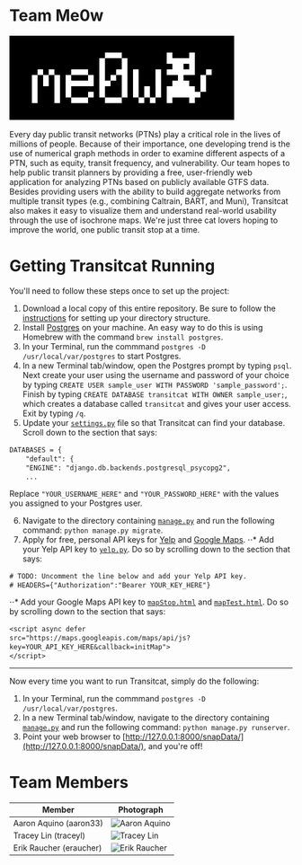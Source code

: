# Team Me0w

<img src="images/meow-logo.png" width="400"></img>

Every day public transit networks (PTNs) play a critical role in the lives of millions of people. Because of their importance, one developing trend is the use of numerical graph methods in order to examine different aspects of a PTN, such as equity, transit frequency, and vulnerability. Our team hopes to help public transit planners by providing a free, user-friendly web application for analyzing PTNs based on publicly available GTFS data. Besides providing users with the ability to build aggregate networks from multiple transit types (e.g., combining Caltrain, BART, and Muni), Transitcat also makes it easy to visualize them and understand real-world usability through the use of isochrone maps. We're just three cat lovers hoping to improve the world, one public transit stop at a time.


# Getting Transitcat Running

You'll need to follow these steps once to set up the project:

1. Download a local copy of this entire repository. Be sure to follow the [instructions](https://github.com/StanfordCS194/Me0w/tree/master/src) for setting up your directory structure.
2. Install [Postgres](https://wiki.postgresql.org/wiki/Detailed_installation_guides) on your machine. An easy way to do this is using Homebrew with the command `brew install postgres`.
3. In your Terminal, run the commmand `postgres -D /usr/local/var/postgres` to start Postgres.
4. In a new Terminal tab/window, open the Postgres prompt by typing `psql`. Next create your user using the username and password of your choice by typing `CREATE USER sample_user WITH PASSWORD 'sample_password';`. Finish by typing `CREATE DATABASE transitcat WITH OWNER sample_user;`, which creates a database called `transitcat` and gives your user access. Exit by typing `/q`.
5. Update your [`settings.py`](https://github.com/StanfordCS194/Me0w/blob/master/src/DjangoSite/DjangoSite/settings.py) file so that Transitcat can find your database. Scroll down to the section that says:
```
DATABASES = {
    "default": {
    "ENGINE": "django.db.backends.postgresql_psycopg2",
    ...
```
Replace `"YOUR_USERNAME_HERE"` and `"YOUR_PASSWORD_HERE"` with the values you assigned to your Postgres user.

6. Navigate to the directory containing [`manage.py`](https://github.com/StanfordCS194/Me0w/blob/master/src/DjangoSite/manage.py) and run the following command: `python manage.py migrate`.
7. Apply for free, personal API keys for [Yelp](https://www.yelp.com/developers/documentation/v3/authentication) and [Google Maps](https://developers.google.com/maps/documentation/javascript/get-api-key).
⋅⋅* Add your Yelp API key to [`yelp.py`](https://google.com). Do so by scrolling down to the section that says:
```
# TODO: Uncomment the line below and add your Yelp API key.
# HEADERS={"Authorization":"Bearer YOUR_KEY_HERE"}
```
⋅⋅* Add your Google Maps API key to [`mapStop.html`](https://google.com) and [`mapTest.html`](https://google.com). Do so by scrolling down to the section that says:
```
<script async defer
src="https://maps.googleapis.com/maps/api/js?key=YOUR_API_KEY_HERE&callback=initMap">
</script>
```

---

Now every time you want to run Transitcat, simply do the following:

1. In your Terminal, run the commmand `postgres -D /usr/local/var/postgres`.
2. In a new Terminal tab/window, navigate to the directory containing [`manage.py`](https://github.com/StanfordCS194/Me0w/blob/master/src/DjangoSite/manage.py) and run the following command: `python manage.py runserver`.
3. Point your web browser to [http://127.0.0.1:8000/snapData/](http://127.0.0.1:8000/snapData/), and you're off!


# Team Members
Member | Photograph
--- | ---
Aaron Aquino (aaron33) | <img src="https://aaronaquino.github.io/assets/profile_old.png" width="150" alt="Aaron Aquino"> 
Tracey Lin (traceyl) | <img src="https://scontent-sjc3-1.xx.fbcdn.net/v/t31.0-8/15585359_1201367849919117_7963034359442281739_o.jpg?_nc_cat=0&oh=3d93468956ab9e74964ca3f5af01f4bf&oe=5BA5816D" width="150" alt="Tracey Lin"> 
Erik Raucher (eraucher) | <img src="https://scontent.fsea1-1.fna.fbcdn.net/v/t1.0-9/1604902_795937910421737_1690745874_n.jpg?_nc_cat=0&oh=817067c09208ebe1ad6820c9e6c2c4bc&oe=5B74B711" width="150" alt="Erik Raucher">
